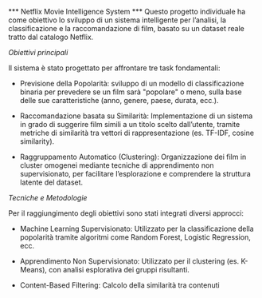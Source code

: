 *** Netflix Movie Intelligence System ***
Questo progetto individuale ha come obiettivo lo sviluppo di un sistema intelligente per l’analisi, la classificazione e la raccomandazione di film, basato su un dataset reale tratto dal catalogo Netflix.

*Obiettivi principali*

Il sistema è stato progettato per affrontare tre task fondamentali:

- Previsione della Popolarità: sviluppo di un modello di classificazione binaria per prevedere se un film sarà "popolare" o meno, sulla base delle sue caratteristiche (anno, genere, paese, durata, ecc.).

- Raccomandazione basata su Similarità: Implementazione di un sistema in grado di suggerire film simili a un titolo scelto dall’utente, tramite metriche di similarità tra vettori di rappresentazione (es. TF-IDF, cosine similarity).

- Raggruppamento Automatico (Clustering): Organizzazione dei film in cluster omogenei mediante tecniche di apprendimento non supervisionato, per facilitare l’esplorazione e comprendere la struttura latente del dataset.

*Tecniche e Metodologie*

Per il raggiungimento degli obiettivi sono stati integrati diversi approcci:

- Machine Learning Supervisionato: Utilizzato per la classificazione della popolarità tramite algoritmi come Random Forest, Logistic Regression, ecc.

- Apprendimento Non Supervisionato: Utilizzato per il clustering (es. K-Means), con analisi esplorativa dei gruppi risultanti.

- Content-Based Filtering: Calcolo della similarità tra contenuti

